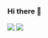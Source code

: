 ### Hi there 👋

<!--
**sjeremich23/sjeremich23** is a ✨ _special_ ✨ repository because its `README.md` (this file) appears on your GitHub profile.

Here are some ideas to get you started:

- 🔭 I’m currently working on ...
- 🌱 I’m currently learning ...
- 👯 I’m looking to collaborate on ...
- 🤔 I’m looking for help with ...
- 💬 Ask me about ...
- 📫 How to reach me: ...
- 😄 Pronouns: ...
- ⚡ Fun fact: ...
-->

<img align="center" src="https://github-readme-stats.vercel.app/api?username=sjeremich23&show_icons=true&theme=dark" />
<img align="center" src="https://github-readme-stats.vercel.app/api/top-langs/?username=sjeremich23&layout=compact&theme=dark" />
